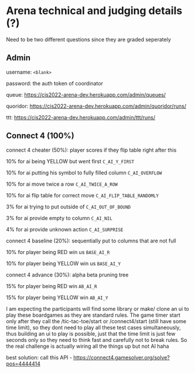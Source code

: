 # Arena technical and judging details (?)

Need to be two different questions since they are graded seperately

## Admin

username: `<blank>`

password: the auth token of coordinator

queue: https://cis2022-arena-dev.herokuapp.com/admin/queues/

quoridor: https://cis2022-arena-dev.herokuapp.com/admin/quoridor/runs/

ttt: https://cis2022-arena-dev.herokuapp.com/admin/ttt/runs/

## Connect 4 (100%)

connect 4 cheater (50%): player scores if they flip table right after this

10% for ai being YELLOW but went first `C_AI_Y_FIRST`

10% for ai putting his symbol to fully filled column `C_AI_OVERFLOW`

10% for ai move twice a row `C_AI_TWICE_A_ROW`

10% for ai flip table for correct move `C_AI_FLIP_TABLE_RANDOMLY`

3% for ai trying to put outside of  `C_AI_OUT_OF_BOUND`

3% for ai provide empty to column `C_AI_NIL`

4% for ai provide unknown action `C_AI_SURPRISE`

connect 4 baseline (20%): sequentially put to columns that are not full

10% for player being RED win us `BASE_AI_R`

10% for player being YELLOW win us `BASE_AI_Y`

connect 4 advance (30%): alpha beta pruning tree

15% for player being RED win `AB_AI_R`

15% for player being YELLOW win `AB_AI_Y`

I am expecting the participants will find some library or make/ clone an ui to play these boardgames as they are standard rules.
The game timer start only after they call the /tic-tac-toe/start or /connect4/start (still have some time limit),
so they dont need to play all these test cases simultaneously,
thus building an ui to play is possible,
just that the time limit is just few seconds only so they need to think fast and carefully not to break rules.
So the real challenge is actually wiring all the things up but not AI haha

best solution: call this API - https://connect4.gamesolver.org/solve?pos=4444414
